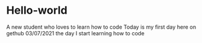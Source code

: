 # Hello-world
A new student who loves to learn how to code 
Today is my first day here on gethub 
03/07/2021 the day I start learning how to code
